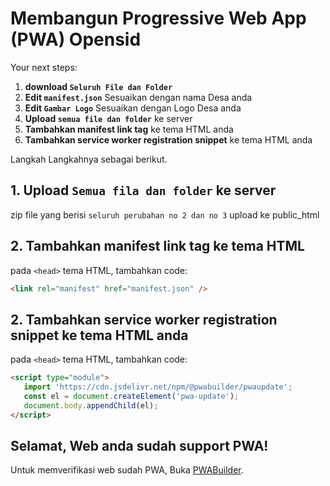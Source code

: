 # Membangun Progressive Web App (PWA) Opensid

Your next steps:
1. **download `Seluruh File dan Folder`**
2. **Edit `manifest.json`** Sesuaikan dengan nama Desa anda
3. **Edit `Gambar Logo`** Sesuaikan dengan Logo Desa anda
4. **Upload `semua file dan folder`** ke server
5. **Tambahkan manifest link tag** ke tema HTML anda 
6. **Tambahkan service worker registration snippet** ke tema HTML anda

Langkah Langkahnya sebagai berikut.

## 1. Upload `Semua fila dan folder` ke server

zip file yang berisi `seluruh perubahan no 2 dan no 3` upload ke public_html

## 2. Tambahkan manifest link tag ke tema HTML

pada `<head>` tema HTML, tambahkan code:

```html
<link rel="manifest" href="manifest.json" />
```

## 2. Tambahkan service worker registration snippet ke tema HTML anda

pada `<head>` tema HTML, tambahkan code:

```html
<script type="module">
   import 'https://cdn.jsdelivr.net/npm/@pwabuilder/pwaupdate';
   const el = document.createElement('pwa-update');
   document.body.appendChild(el);
</script>
```

## Selamat, Web anda sudah support PWA!

Untuk memverifikasi web sudah PWA, Buka [PWABuilder](https://pwabuilder.com).

